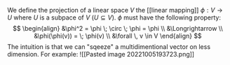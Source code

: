 We define the projection of a linear space $V$ the [[linear mapping]] $\phi: V \rightarrow U$ where $U$ is a subpace of $V$ ($U \subseteq V$). $\phi$ must have the following property:
$$
\begin{align}
&\phi^2 = \phi \; \circ \; \phi = \phi  \\
&\Longrightarrow \\
&\phi(\phi(v)) = \; \phi(v) \\
&\forall \, v \in V
\end{align}
$$
 The intuition is that we can "sqeeze" a multidimentional vector on less dimension. For example:
 ![[Pasted image 20221005193723.png]]